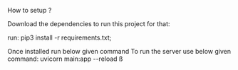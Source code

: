 How to setup ?

Download the dependencies to run this project for that:

run: pip3 install -r requirements.txt;

Once installed run below given command
To run the server use below given command:
uvicorn main:app --reload  ß
